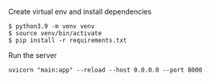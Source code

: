 Create virtual env and install dependencies

```
$ python3.9 -m venv venv
$ source venv/bin/activate
$ pip install -r requirements.txt
```

Run the server
```
uvicorn "main:app" --reload --host 0.0.0.0 --port 8000
```
